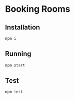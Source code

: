 # Booking Rooms

## Installation
```bash
npm i
```

## Running
```bash
npm start
```

## Test
```bash
npm test
```